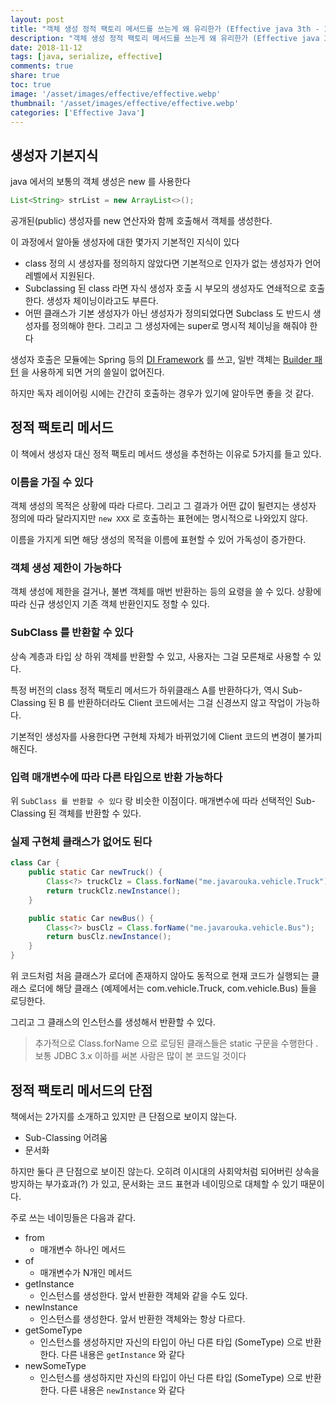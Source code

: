 ```yaml
---
layout: post
title: "객체 생성 정적 팩토리 메서드를 쓰는게 왜 유리한가 (Effective java 3th - Item1)"
description: "객체 생성 정적 팩토리 메서드를 쓰는게 왜 유리한가 (Effective java 3th - Item1)"
date: 2018-11-12
tags: [java, serialize, effective]
comments: true
share: true
toc: true
image: '/asset/images/effective/effective.webp'
thumbnail: '/asset/images/effective/effective.webp'
categories: ['Effective Java']
---
```


## 생성자 기본지식

java 에서의 보통의 객체 생성은 new 를 사용한다

```java
List<String> strList = new ArrayList<>();
```

공개된(public) 생성자를 new 연산자와 함께 호출해서 객체를 생성한다.

이 과정에서 알아둘 생성자에 대한 몇가지 기본적인 지식이 있다

- class 정의 시 생성자를 정의하지 않았다면 기본적으로 인자가 없는 생성자가 언어레벨에서 지원된다.
- Subclassing 된 class 라면 자식 생성자 호출 시 부모의 생성자도 연쇄적으로 호출한다. 생성자 체이닝이라고도 부른다.
- 어떤 클래스가 기본 생성자가 아닌 생성자가 정의되었다면 Subclass 도 반드시 생성자를 정의해야 한다. 그리고 그 생성자에는 super로 명시적 체이닝을 해줘야 한다

생성자 호출은 모듈에는 Spring 등의 [DI Framework](https://en.wikipedia.org/wiki/Dependency_injection#Dependency_injection_frameworks) 를 쓰고, 일반 객체는 [Builder 패턴](https://johngrib.github.io/wiki/builder-pattern/) 을 사용하게 되면 거의 쓸일이 없어진다.

하지만 독자 레이어링 시에는 간간히 호출하는 경우가 있기에 알아두면 좋을 것 같다.

## 정적 팩토리 메서드

이 책에서 생성자 대신 정적 팩토리 메서드 생성을 추천하는 이유로 5가지를 들고 있다.

### 이름을 가질 수 있다

객체 생성의 목적은 상황에 따라 다르다. 그리고 그 결과가 어떤 값이 될련지는 생성자 정의에 따라 달라지지만 `new XXX` 로 호출하는 표현에는 명시적으로 나와있지 않다.

이름을 가지게 되면 해당 생성의 목적을 이름에 표현할 수 있어 가독성이 증가한다.

### 객체 생성 제한이 가능하다

객체 생성에 제한을 걸거나, 불변 객체를 매번 반환하는 등의 요령을 쓸 수 있다.
상황에 따라 신규 생성인지 기존 객체 반환인지도 정할 수 있다.

### SubClass 를 반환할 수 있다

상속 계층과 타입 상 하위 객체를 반환할 수 있고, 사용자는 그걸 모른채로 사용할 수 있다.

특정 버전의 class 정적 팩토리 메서드가 하위클래스 A를 반환하다가, 역시 Sub-Classing 된 B 를 반환하더라도 Client 코드에서는 그걸 신경쓰지 않고 작업이 가능하다.

기본적인 생성자를 사용한다면 구현체 자체가 바뀌었기에 Client 코드의 변경이 불가피해진다.

### 입력 매개변수에 따라 다른 타입으로 반환 가능하다

위 `SubClass 를 반환할 수 있다` 랑 비슷한 이점이다. 매개변수에 따라 선택적인 Sub-Classing 된 객체를 반환할 수 있다.

### 실제 구현체 클래스가 없어도 된다

```java
class Car {
    public static Car newTruck() {
        Class<?> truckClz = Class.forName("me.javarouka.vehicle.Truck");
        return truckClz.newInstance();
    }

    public static Car newBus() {
        Class<?> busClz = Class.forName("me.javarouka.vehicle.Bus");
        return busClz.newInstance();
    }
} 
```

위 코드처럼 처음 클래스가 로더에 존재하지 않아도 동적으로 현재 코드가 실행되는 클래스 로더에 해당 클래스 (예제에서는 com.vehicle.Truck, com.vehicle.Bus) 들을 로딩한다.

그리고 그 클래스의 인스턴스를 생성해서 반환할 수 있다.

> 추가적으로 Class.forName 으로 로딩된 클래스들은 static 구문을 수행한다 . 보통 JDBC 3.x 이하를 써본 사람은 많이 본 코드일 것이다

## 정적 팩토리 메서드의 단점

책에서는 2가지를 소개하고 있지만 큰 단점으로 보이지 않는다.

- Sub-Classing 어려움
- 문서화

하지만 둘다 큰 단점으로 보이진 않는다.
오히려 이시대의 사회악처럼 되어버린 상속을 방지하는 부가효과(?) 가 있고, 문서화는 코드 표현과 네이밍으로 대체할 수 있기 때문이다.

주로 쓰는 네이밍들은 다음과 같다.

- from
    - 매개변수 하나인 메서드
- of
    - 매개변수가 N개인 메서드
- getInstance
    - 인스턴스를 생성한다. 앞서 반환한 객체와 같을 수도 있다.
- newInstance
    - 인스턴스를 생성한다. 앞서 반환한 객체와는 항상 다르다.
- getSomeType
    - 인스턴스를 생성하지만 자신의 타입이 아닌 다른 타입 (SomeType) 으로 반환한다. 다른 내용은 `getInstance` 와 같다
- newSomeType
    - 인스턴스를 생성하지만 자신의 타입이 아닌 다른 타입 (SomeType) 으로 반환한다. 다른 내용은 `newInstance` 와 같다